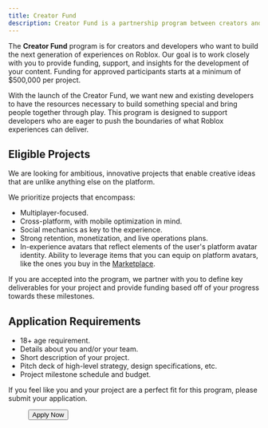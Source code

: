 ```yaml
---
title: Creator Fund
description: Creator Fund is a partnership program between creators and Roblox to bring funding and support to content development.
---
```


The **Creator Fund** program is for creators and developers who want to build the next generation of experiences on Roblox. Our goal is to work closely with you to provide funding, support, and insights for the development of your content. Funding for approved participants starts at a minimum of $500,000 per project.

With the launch of the Creator Fund, we want new and existing developers to have the resources necessary to build something special and bring people together through play. This program is designed to support developers who are eager to push the boundaries of what Roblox experiences can deliver.

## Eligible Projects

We are looking for ambitious, innovative projects that enable creative ideas that are unlike anything else on the platform.

We prioritize projects that encompass:

- Multiplayer-focused.
- Cross-platform, with mobile optimization in mind.
- Social mechanics as key to the experience.
- Strong retention, monetization, and live operations plans.
- In-experience avatars that reflect elements of the user's platform avatar identity. Ability to leverage items that you can equip on platform avatars, like the ones you buy in the [Marketplace](https://www.roblox.com/catalog).

If you are accepted into the program, we partner with you to define key deliverables for your project and provide funding based off of your progress towards these milestones.

## Application Requirements

- 18+ age requirement.
- Details about you and/or your team.
- Short description of your project.
- Pitch deck of high-level strategy, design specifications, etc.
- Project milestone schedule and budget.

If you feel like you and your project are a perfect fit for this program, please submit your application.

<figure>
<Button size="large" variant="contained" href="https://roblox.qualtrics.com/jfe/form/SV_a4PdqU3StYp6crI">Apply Now</Button>
</figure>
